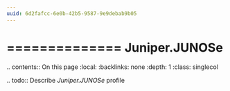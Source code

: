 ```yaml
---
uuid: 6d2fafcc-6e0b-42b5-9587-9e9debab9b05
---
```



==============
Juniper.JUNOSe
==============

.. contents:: On this page
    :local:
    :backlinks: none
    :depth: 1
    :class: singlecol

.. todo::
    Describe *Juniper.JUNOSe* profile

